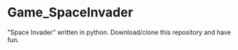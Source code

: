 # Game_SpaceInvader
"Space Invader" written in python. Download/clone this repository and have fun.
